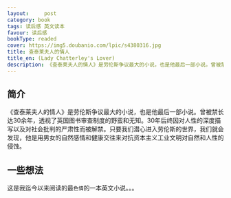 ```yaml
---
layout:     post
category: book
tags: 读后感 英文读本
favour: 读后感
bookType: readed
cover: https://img5.doubanio.com/lpic/s4380316.jpg
title: 查泰莱夫人的情人
title_en: (Lady Chatterley's Lover)
description: 《查泰莱夫人的情人》是劳伦斯争议最大的小说，也是他最后一部小说。曾被禁长达30余年，透视了英国图书审查制度的野蛮和无知。30年后终因对人性的深度描写以及对社会批判的严肃性而被解禁。只要我们潜心进入劳伦斯的世界，我们就会发现，他是用男女的自然感情和健康交往来对抗资本主义工业文明对自然和人性的侵蚀。
---
```


## 简介
《查泰莱夫人的情人》是劳伦斯争议最大的小说，也是他最后一部小说。曾被禁长达30余年，透视了英国图书审查制度的野蛮和无知。30年后终因对人性的深度描写以及对社会批判的严肃性而被解禁。只要我们潜心进入劳伦斯的世界，我们就会发现，他是用男女的自然感情和健康交往来对抗资本主义工业文明对自然和人性的侵蚀。

## 一些想法
这是我迄今以来阅读的最`色情`的一本英文小说。。。

